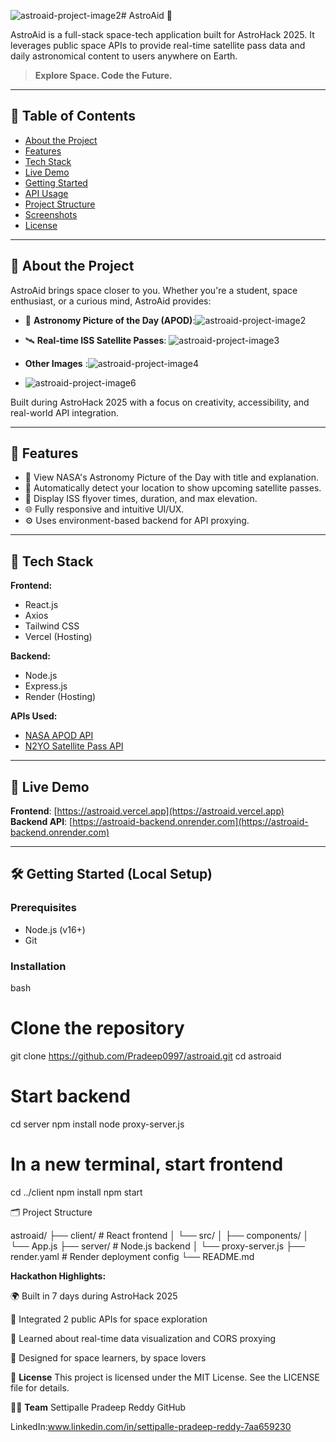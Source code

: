 ![astroaid-project-image2](https://github.com/user-attachments/assets/a250b780-6e55-4c38-8928-eae29fd5f492)# AstroAid 🚀

AstroAid is a full-stack space-tech application built for AstroHack 2025. It leverages public space APIs to provide real-time satellite pass data and daily astronomical content to users anywhere on Earth.

> **Explore Space. Code the Future.**

---

## 🌌 Table of Contents

- [About the Project](#about-the-project)
- [Features](#features)
- [Tech Stack](#tech-stack)
- [Live Demo](#live-demo)
- [Getting Started](#getting-started)
- [API Usage](#api-usage)
- [Project Structure](#project-structure)
- [Screenshots](#screenshots)
- [License](#license)

---

## 📖 About the Project

AstroAid brings space closer to you. Whether you're a student, space enthusiast, or a curious mind, AstroAid provides:

- 🌠 **Astronomy Picture of the Day (APOD)**:![astroaid-project-image2](https://github.com/user-attachments/assets/6bf2f04f-a83a-40f3-a295-ffaba713feed)

- 🛰️ **Real-time ISS Satellite Passes**: ![astroaid-project-image3](https://github.com/user-attachments/assets/d034cada-a201-4893-b986-efd5bfdaa02f)
- **Other Images** :![astroaid-project-image4](https://github.com/user-attachments/assets/2e27ec22-731b-4338-bf33-56abcd72fb31)
- ![astroaid-project-image6](https://github.com/user-attachments/assets/a74268e4-f011-4bcb-8af7-5cc23a25c165)



Built during AstroHack 2025 with a focus on creativity, accessibility, and real-world API integration.

---

## 🚀 Features

- 🔭 View NASA's Astronomy Picture of the Day with title and explanation.
- 📍 Automatically detect your location to show upcoming satellite passes.
- 📡 Display ISS flyover times, duration, and max elevation.
- 🌐 Fully responsive and intuitive UI/UX.
- ⚙️ Uses environment-based backend for API proxying.

---

## 🧰 Tech Stack

**Frontend:**

- React.js
- Axios
- Tailwind CSS
- Vercel (Hosting)

**Backend:**

- Node.js
- Express.js
- Render (Hosting)

**APIs Used:**

- [NASA APOD API](https://api.nasa.gov/)
- [N2YO Satellite Pass API](https://www.n2yo.com/api/)

---

## 🔗 Live Demo

**Frontend**: [https://astroaid.vercel.app](https://astroaid.vercel.app)  
**Backend API**: [https://astroaid-backend.onrender.com](https://astroaid-backend.onrender.com)

---

## 🛠️ Getting Started (Local Setup)

### Prerequisites

- Node.js (v16+)
- Git

### Installation

bash
# Clone the repository
git clone https://github.com/Pradeep0997/astroaid.git
cd astroaid

# Start backend
cd server
npm install
node proxy-server.js

# In a new terminal, start frontend
cd ../client
npm install
npm start


🗂️ Project Structure

astroaid/
├── client/         # React frontend
│   └── src/
│       ├── components/
│       └── App.js
├── server/         # Node.js backend
│   └── proxy-server.js
├── render.yaml     # Render deployment config
└── README.md




**Hackathon Highlights:**

🌍 Built in 7 days during AstroHack 2025

🎯 Integrated 2 public APIs for space exploration

🧠 Learned about real-time data visualization and CORS proxying

🤝 Designed for space learners, by space lovers



📜 **License**
This project is licensed under the MIT License.
See the LICENSE file for details.

👨‍🚀 **Team**
Settipalle Pradeep Reddy
GitHub 

LinkedIn:www.linkedin.com/in/settipalle-pradeep-reddy-7aa659230



